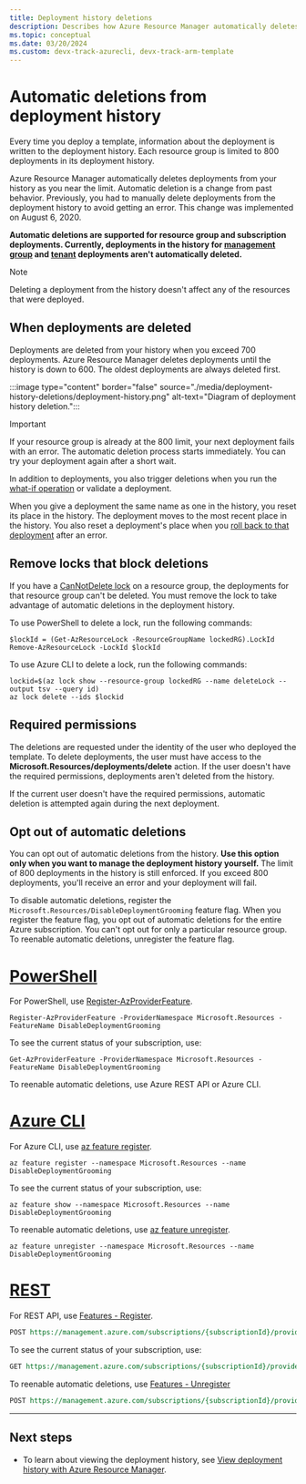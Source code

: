 ```yaml
---
title: Deployment history deletions
description: Describes how Azure Resource Manager automatically deletes deployments from the deployment history. Deployments are deleted when the history is close to exceeding the limit of 800.
ms.topic: conceptual
ms.date: 03/20/2024
ms.custom: devx-track-azurecli, devx-track-arm-template
---
```


# Automatic deletions from deployment history

Every time you deploy a template, information about the deployment is written to the deployment history. Each resource group is limited to 800 deployments in its deployment history.

Azure Resource Manager automatically deletes deployments from your history as you near the limit. Automatic deletion is a change from past behavior. Previously, you had to manually delete deployments from the deployment history to avoid getting an error. This change was implemented on August 6, 2020.

**Automatic deletions are supported for resource group and subscription deployments. Currently, deployments in the history for [management group](deploy-to-management-group.md) and [tenant](deploy-to-tenant.md) deployments aren't automatically deleted.**

> [!NOTE]
> Deleting a deployment from the history doesn't affect any of the resources that were deployed.

## When deployments are deleted

Deployments are deleted from your history when you exceed 700 deployments. Azure Resource Manager deletes deployments until the history is down to 600. The oldest deployments are always deleted first.

:::image type="content" border="false" source="./media/deployment-history-deletions/deployment-history.png" alt-text="Diagram of deployment history deletion.":::

> [!IMPORTANT]
> If your resource group is already at the 800 limit, your next deployment fails with an error. The automatic deletion process starts immediately. You can try your deployment again after a short wait.

In addition to deployments, you also trigger deletions when you run the [what-if operation](./deploy-what-if.md) or validate a deployment.

When you give a deployment the same name as one in the history, you reset its place in the history. The deployment moves to the most recent place in the history. You also reset a deployment's place when you [roll back to that deployment](rollback-on-error.md) after an error.

## Remove locks that block deletions

If you have a [CanNotDelete lock](../management/lock-resources.md) on a resource group, the deployments for that resource group can't be deleted. You must remove the lock to take advantage of automatic deletions in the deployment history.

To use PowerShell to delete a lock, run the following commands:

```azurepowershell-interactive
$lockId = (Get-AzResourceLock -ResourceGroupName lockedRG).LockId
Remove-AzResourceLock -LockId $lockId
```

To use Azure CLI to delete a lock, run the following commands:

```azurecli-interactive
lockid=$(az lock show --resource-group lockedRG --name deleteLock --output tsv --query id)
az lock delete --ids $lockid
```

## Required permissions

The deletions are requested under the identity of the user who deployed the template. To delete deployments, the user must have access to the **Microsoft.Resources/deployments/delete** action. If the user doesn't have the required permissions, deployments aren't deleted from the history.

If the current user doesn't have the required permissions, automatic deletion is attempted again during the next deployment.

## Opt out of automatic deletions

You can opt out of automatic deletions from the history. **Use this option only when you want to manage the deployment history yourself.** The limit of 800 deployments in the history is still enforced. If you exceed 800 deployments, you'll receive an error and your deployment will fail.

To disable automatic deletions, register the `Microsoft.Resources/DisableDeploymentGrooming` feature flag. When you register the feature flag, you opt out of automatic deletions for the entire Azure subscription. You can't opt out for only a particular resource group. To reenable automatic deletions, unregister the feature flag.

# [PowerShell](#tab/azure-powershell)

For PowerShell, use [Register-AzProviderFeature](/powershell/module/az.resources/Register-AzProviderFeature).

```azurepowershell-interactive
Register-AzProviderFeature -ProviderNamespace Microsoft.Resources -FeatureName DisableDeploymentGrooming
```

To see the current status of your subscription, use:

```azurepowershell-interactive
Get-AzProviderFeature -ProviderNamespace Microsoft.Resources -FeatureName DisableDeploymentGrooming
```

To reenable automatic deletions, use Azure REST API or Azure CLI.

# [Azure CLI](#tab/azure-cli)

For Azure CLI, use [az feature register](/cli/azure/feature#az-feature-register).

```azurecli-interactive
az feature register --namespace Microsoft.Resources --name DisableDeploymentGrooming
```

To see the current status of your subscription, use:

```azurecli-interactive
az feature show --namespace Microsoft.Resources --name DisableDeploymentGrooming
```

To reenable automatic deletions, use [az feature unregister](/cli/azure/feature#az-feature-unregister).

```azurecli-interactive
az feature unregister --namespace Microsoft.Resources --name DisableDeploymentGrooming
```

# [REST](#tab/rest)

For REST API, use [Features - Register](/rest/api/resources/features/register).

```rest
POST https://management.azure.com/subscriptions/{subscriptionId}/providers/Microsoft.Features/providers/Microsoft.Resources/features/DisableDeploymentGrooming/register?api-version=2015-12-01
```

To see the current status of your subscription, use:

```rest
GET https://management.azure.com/subscriptions/{subscriptionId}/providers/Microsoft.Features/providers/Microsoft.Resources/features/DisableDeploymentGrooming/register?api-version=2015-12-01
```

To reenable automatic deletions, use [Features - Unregister](/rest/api/resources/features/unregister)

```rest
POST https://management.azure.com/subscriptions/{subscriptionId}/providers/Microsoft.Features/providers/Microsoft.Resources/features/DisableDeploymentGrooming/unregister?api-version=2015-12-01
```

---

## Next steps

* To learn about viewing the deployment history, see [View deployment history with Azure Resource Manager](deployment-history.md).
